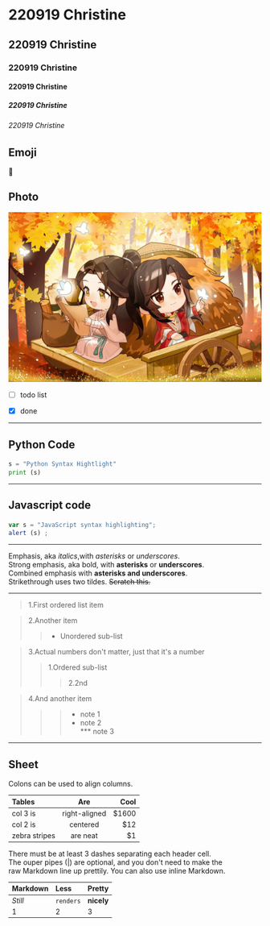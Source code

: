 
# 220919 Christine
## 220919 Christine
### 220919 Christine
#### 220919 Christine
##### 220919 Christine
###### 220919 Christine



## Emoji
🍊


## Photo
![1.jpeg](1.jpeg "1")


- [ ] todo list
- [x] done


---
## Python Code
```python
s = "Python Syntax Hightlight"
print (s)
```
---
## Javascript code
```javascript
var s = "JavaScript syntax highlighting";
alert (s) ;
```
---

Emphasis, aka *italics*,with *asterisks* or *underscores*.  
Strong emphasis, aka bold, with **asterisks** or **underscores**.  
Combined emphasis with **asterisks and underscores**.  
Strikethrough uses two tildes. ~~Scratch this.~~

---


>1.First ordered list item  


>2.Another item  
>> * Unordered sub-list   


>3.Actual numbers don't matter, just that it's a number  
>> 1.Ordered sub-list  
>>>  2.2nd  


>4.And another item
>>> * note 1  
>>> * note 2  
>>> *** note 3
 

---
## Sheet  

Colons can be used to align columns.  

| Tables   | Are  | Cool |
| :------- | :--: | ---: |
| col 3 is | right-aligned | $1600|
| col 2 is | centered | $12|
| zebra stripes | are neat | $1|  


There must be at least 3 dashes separating each header cell.  
The ouper pipes (|) are optional, and you don't need to make the  
raw Markdown line up prettily. You can also use inline Markdown.

| Markdown   | Less  | Pretty |
| :------- | :-- | :--- |
| *Still* | `renders` | **nicely** |
| 1 | 2 | 3|







